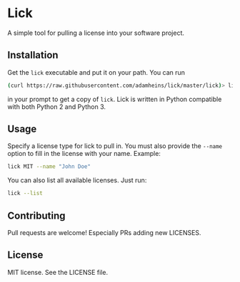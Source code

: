 # Lick
A simple tool for pulling a license into your software project.

## Installation
Get the `lick` executable and put it on your path. You can run
```bash
(curl https://raw.githubusercontent.com/adamheins/lick/master/lick)> lick
```
in your prompt to get a copy of `lick`. Lick is written in Python compatible
with both Python 2 and Python 3.

## Usage
Specify a license type for lick to pull in. You must also provide the `--name`
option to fill in the license with your name. Example:
```bash
lick MIT --name "John Doe"
```

You can also list all available licenses. Just run:
```bash
lick --list
```

## Contributing
Pull requests are welcome! Especially PRs adding new LICENSES.

## License
MIT license. See the LICENSE file.

